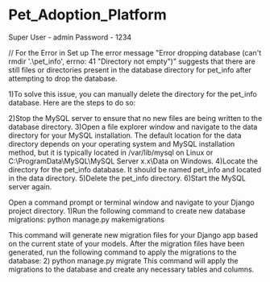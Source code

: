 # Pet_Adoption_Platform
Super User - admin
Password - 1234


// For the Error in Set up 
The error message "Error dropping database (can't rmdir '.\pet_info', errno: 41 "Directory not empty")" suggests that there are still files or directories present in the database directory for pet_info after attempting to drop the database.

1)To solve this issue, you can manually delete the directory for the pet_info database. Here are the steps to do so:

2)Stop the MySQL server to ensure that no new files are being written to the database directory.
3)Open a file explorer window and navigate to the data directory for your MySQL installation. The default location for the data directory depends on your operating system and MySQL installation method, but it is typically located in /var/lib/mysql on Linux or C:\ProgramData\MySQL\MySQL Server x.x\Data on Windows.
4)Locate the directory for the pet_info database. It should be named pet_info and located in the data directory.
5)Delete the pet_info directory.
6)Start the MySQL server again.

Open a command prompt or terminal window and navigate to your Django project directory.
1)Run the following command to create new database migrations:
python manage.py makemigrations

This command will generate new migration files for your Django app based on the current state of your models.
After the migration files have been generated, run the following command to apply the migrations to the database:
2) python manage.py migrate
This command will apply the migrations to the database and create any necessary tables and columns.

